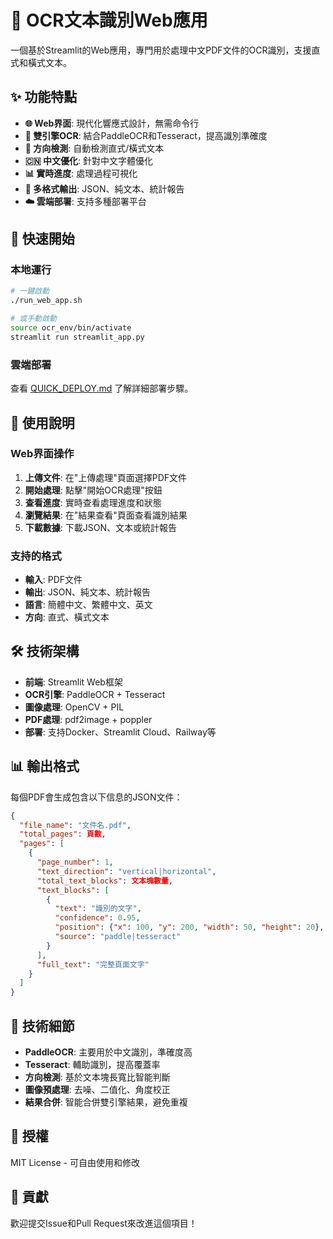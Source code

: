 # 📄 OCR文本識別Web應用

一個基於Streamlit的Web應用，專門用於處理中文PDF文件的OCR識別，支援直式和橫式文本。

## ✨ 功能特點

- **🌐 Web界面**: 現代化響應式設計，無需命令行
- **🔧 雙引擎OCR**: 結合PaddleOCR和Tesseract，提高識別準確度
- **📐 方向檢測**: 自動檢測直式/橫式文本
- **🇨🇳 中文優化**: 針對中文字體優化
- **📊 實時進度**: 處理過程可視化
- **💾 多格式輸出**: JSON、純文本、統計報告
- **☁️ 雲端部署**: 支持多種部署平台

## 🚀 快速開始

### 本地運行
```bash
# 一鍵啟動
./run_web_app.sh

# 或手動啟動
source ocr_env/bin/activate
streamlit run streamlit_app.py
```

### 雲端部署
查看 [QUICK_DEPLOY.md](QUICK_DEPLOY.md) 了解詳細部署步驟。

## 📖 使用說明

### Web界面操作
1. **上傳文件**: 在"上傳處理"頁面選擇PDF文件
2. **開始處理**: 點擊"開始OCR處理"按鈕
3. **查看進度**: 實時查看處理進度和狀態
4. **瀏覽結果**: 在"結果查看"頁面查看識別結果
5. **下載數據**: 下載JSON、文本或統計報告

### 支持的格式
- **輸入**: PDF文件
- **輸出**: JSON、純文本、統計報告
- **語言**: 簡體中文、繁體中文、英文
- **方向**: 直式、橫式文本

## 🛠️ 技術架構

- **前端**: Streamlit Web框架
- **OCR引擎**: PaddleOCR + Tesseract
- **圖像處理**: OpenCV + PIL
- **PDF處理**: pdf2image + poppler
- **部署**: 支持Docker、Streamlit Cloud、Railway等

## 📊 輸出格式

每個PDF會生成包含以下信息的JSON文件：

```json
{
  "file_name": "文件名.pdf",
  "total_pages": 頁數,
  "pages": [
    {
      "page_number": 1,
      "text_direction": "vertical|horizontal",
      "total_text_blocks": 文本塊數量,
      "text_blocks": [
        {
          "text": "識別的文字",
          "confidence": 0.95,
          "position": {"x": 100, "y": 200, "width": 50, "height": 20},
          "source": "paddle|tesseract"
        }
      ],
      "full_text": "完整頁面文字"
    }
  ]
}
```

## 🔧 技術細節

- **PaddleOCR**: 主要用於中文識別，準確度高
- **Tesseract**: 輔助識別，提高覆蓋率
- **方向檢測**: 基於文本塊長寬比智能判斷
- **圖像預處理**: 去噪、二值化、角度校正
- **結果合併**: 智能合併雙引擎結果，避免重複

## 📝 授權

MIT License - 可自由使用和修改

## 🤝 貢獻

歡迎提交Issue和Pull Request來改進這個項目！

